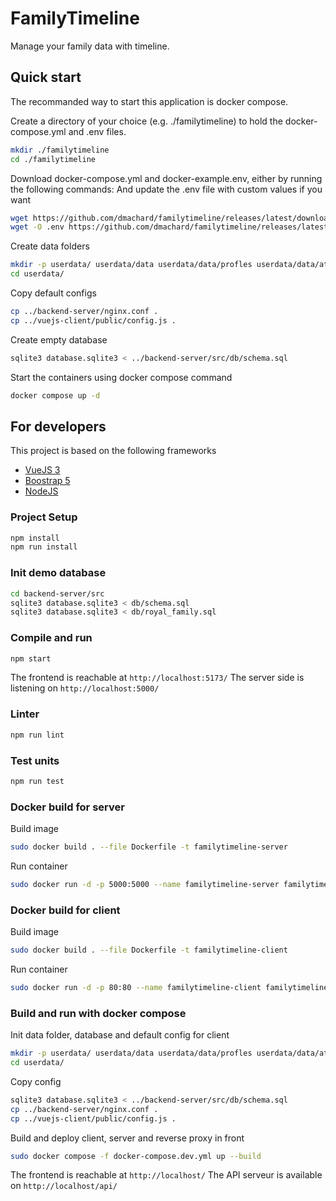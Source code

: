 # FamilyTimeline

Manage your family data with timeline.

## Quick start

The recommanded way to start this application is docker compose.

Create a directory of your choice (e.g. ./familytimeline) to hold the docker-compose.yml and .env files.

```bash
mkdir ./familytimeline
cd ./familytimeline
```

Download docker-compose.yml and docker-example.env, either by running the following commands:
And update the .env file with custom values if you want

```bash
wget https://github.com/dmachard/familytimeline/releases/latest/download/docker-compose.yml
wget -O .env https://github.com/dmachard/familytimeline/releases/latest/download/docker-example.env
```

Create data folders

```bash
mkdir -p userdata/ userdata/data userdata/data/profles userdata/data/attachments
cd userdata/
```

Copy default configs

```bash
cp ../backend-server/nginx.conf .
cp ../vuejs-client/public/config.js .
```

Create empty database

```bash
sqlite3 database.sqlite3 < ../backend-server/src/db/schema.sql
```

Start the containers using docker compose command

```bash
docker compose up -d
```

## For developers

This project is based on the following frameworks
- [VueJS 3](https://vuejs.org/)
- [Boostrap 5](https://getbootstrap.com/)
- [NodeJS](https://nodejs.org/)

### Project Setup

```bash
npm install
npm run install
```

### Init demo database

```bash
cd backend-server/src
sqlite3 database.sqlite3 < db/schema.sql
sqlite3 database.sqlite3 < db/royal_family.sql
```

### Compile and run

```sh
npm start
```

The frontend is reachable  at `http://localhost:5173/`
The server side is listening on `http://localhost:5000/`

### Linter

```bash
npm run lint
```

### Test units

```bash
npm run test
```

### Docker build for server

Build image

```bash
sudo docker build . --file Dockerfile -t familytimeline-server
```

Run container

```bash
sudo docker run -d -p 5000:5000 --name familytimeline-server familytimeline-server
```

### Docker build for client

Build image

```bash
sudo docker build . --file Dockerfile -t familytimeline-client
```

Run container

```bash
sudo docker run -d -p 80:80 --name familytimeline-client familytimeline-client
```

### Build and run with docker compose 

Init data folder, database and default config for client

```bash
mkdir -p userdata/ userdata/data userdata/data/profles userdata/data/attachments
cd userdata/
```

Copy config

```bash
sqlite3 database.sqlite3 < ../backend-server/src/db/schema.sql
cp ../backend-server/nginx.conf .
cp ../vuejs-client/public/config.js .
```

Build and deploy client, server and reverse proxy in front

```bash
sudo docker compose -f docker-compose.dev.yml up --build
```

The frontend is reachable  at `http://localhost/`
The API serveur is available on `http://localhost/api/`
